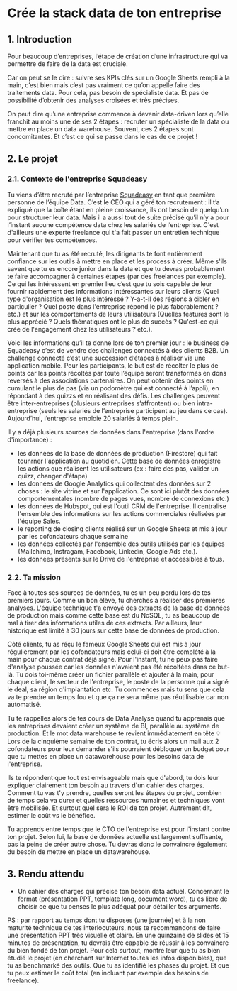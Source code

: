 # Crée la stack data de ton entreprise 

## 1. Introduction
Pour beaucoup d’entreprises, l’étape de création d’une infrastructure qui va permettre de faire de la data est cruciale.

Car on peut se le dire : suivre ses KPIs clés sur un Google Sheets rempli à la main, c’est bien mais c’est pas vraiment ce qu’on appelle faire des traitements data. Pour cela, pas besoin de spécialiste data. Et  pas de possibilité d’obtenir des analyses croisées et très précises. 

On peut dire qu’une entreprise commence à devenir data-driven lors qu’elle franchit au moins une de ses 2 étapes : recruter un spécialiste de la data ou mettre en place un data warehouse.
Souvent, ces 2 étapes sont concomitantes. Et c’est ce qui se passe dans le cas de ce projet !

## 2. Le projet

### 2.1. Contexte de l'entreprise Squadeasy

Tu viens d’être recruté par l’entreprise [Squadeasy](https://www.squadeasy.com/) en tant que première personne de l’équipe Data. C’est le CEO qui a géré ton recrutement : il t’a expliqué que la boîte étant en pleine croissance, ils ont besoin de quelqu’un pour structurer leur data. Mais il a aussi tout de suite précisé qu’il n’y a pour l’instant aucune compétence data chez les salariés de l’entreprise. C'est d'ailleurs une experte freelance qui t'a fait passer un entretien technique pour vérifier tes compétences.

Maintenant que tu as été recruté, les dirigeants te font entièrement confiance sur les outils à mettre en place et les process à créer. Même s'ils savent que tu es encore junior dans la data et que tu devras probablement te faire accompagner à certaines étapes (par des freelances par exemple). Ce qui les intéressent en premier lieu c’est que tu sois capable de leur fournir rapidement des informations intéressantes sur leurs clients (Quel type d'organisation est le plus intéressé ? Y-a-t-il des régions à cibler en particulier ? Quel poste dans l'entreprise répond le plus faborablement ? etc.) et sur les comportements de leurs utilisateurs (Quelles features sont le plus apprécié ? Quels thématiques ont le plus de succès ? Qu'est-ce qui crée de l'engagement chez les utilisateurs ? etc.). 

Voici les informations qu’il te donne lors de ton premier jour : le business de Squadeasy c’est de vendre des challenges connectés à des clients B2B. Un challenge connecté c’est une succession d’étapes à réaliser via une application mobile. Pour les participants, le but est de récolter le plus de points car les points récoltés par toute l’équipe seront transformés en dons reversés à des associations partenaires. On peut obtenir des points en cumulant le plus de pas (via un podomètre qui est connecté à l’appli), en répondant à des quizzs et en réalisant des défis. 
Les challenges peuvent être inter-entreprises (plusieurs entreprises s’affrontent) ou bien intra-entreprise (seuls les salariés de l’entreprise participent au jeu dans ce cas).
Aujourd’hui, l’entreprise emploie 20 salariés à temps plein.

Il y a déjà plusieurs sources de données dans l'entreprise (dans l'ordre d'importance) : 
- les données de la base de données de production (Firestore) qui fait tounrner l'application au quotidien. Cette base de données enregistre les actions que réalisent les utilisateurs (ex : faire des pas, valider un quizz, changer d'étape)
- les données de Google Analytics qui collectent des données sur 2 choses : le site vitrine et sur l'application. Ce sont ici plutôt des données comportementales (nombre de pages vues, nombre de connexions etc.)
- les données de Hubspot, qui est l'outil CRM de l'entreprise. Il centralise l'ensemble des informations sur les actions commerciales réalisées par l'équipe Sales.
- le reporting de closing clients réalisé sur un Google Sheets et mis à jour par les cofondateurs chaque semaine
- les données collectés par l'ensemble des outils utilisés par les équipes (Mailchimp, Instragam, Facebook, Linkedin, Google Ads etc.).
- les données présents sur le Drive de l'entreprise et accessibles à tous.

### 2.2. Ta mission

Face à toutes ses sources de données, tu es un peu perdu lors de tes premiers jours. Comme un bon élève, tu cherches à réaliser des premières analyses. L'équipe technique t'a envoyé des extracts de la base de données de production mais comme cette base est du NoSQL, tu as beaucoup de mal à tirer des informations utiles de ces extracts. Par ailleurs, leur historique est limité à 30 jours sur cette base de données de production. 

Côté clients, tu as réçu le fameux Google Sheets qui est mis à jour régulièrement par les cofondateurs mais celui-ci doit être complété à la main pour chaque contrat déjà signé. Pour l'instant, tu ne peux pas faire d'analyse poussée car les données n'avaient pas été récoltées dans ce but-là. Tu dois toi-même créer un fichier parallèle et ajouter à la main, pour chaque client, le secteur de l'entreprise, le poste de la personne qui a signé le deal, sa région d'implantation etc. Tu commences mais tu sens que cela va te prendre un temps fou et que ça ne sera même pas réutilisable car non automatisé.

Tu te rappelles alors de tes cours de Data Analyse quand tu apprenais que les entreprises devaient créer un système de BI, parallèle au système de production. Et le mot data warehouse te revient immédiatement en tête 💡 Lors de la cinquième semaine de ton contrat, tu écris alors un mail aux 2 cofondateurs pour leur demander s'ils pourraient débloquer un budget pour que tu mettes en place un datawarehouse pour les besoins data de l'entreprise.

Ils te répondent que tout est envisageable mais que d'abord, tu dois leur expliquer clairement ton besoin au travers d'un cahier des charges. Comment tu vas t'y prendre, quelles seront les étapes du projet, combien de temps cela va durer et quelles ressources humaines et techniques vont être mobilisée. Et surtout quel sera le ROI de ton projet. Autrement dit, estimer le coût vs le bénéfice. 

Tu apprends entre temps que le CTO de l'entreprise est pour l'instant contre ton projet. Selon lui, la base de données actuelle est largement suffisante, pas la peine de créer autre chose. Tu devras donc le convaincre également du besoin de mettre en place un datawarehouse.

## 3. Rendu attendu
- Un cahier des charges qui précise ton besoin data actuel. Concernant le format (présentation PPT, template long, document word), tu es libre de choisir ce que tu penses le plus adéquat pour détailler tes arguments. 

PS : par rapport au temps dont tu disposes (une journée) et à la non maturité technique de tes interlocuteurs, nous te recommandons de faire une présentation PPT très visuelle et claire. En une quinzaine de slides et 15 minutes de présentation, tu devrais être capable de réussir à les convaincre du bien fondé de ton projet. Pour cela surtout, montre leur que tu as bien étudié le projet (en cherchant sur Internet toutes les infos disponibles), que tu as benchmarké des outils. Que tu as identifié les phases du projet. Et que tu peux estimer le coût total (en incluant par exemple des besoins de freelance).

